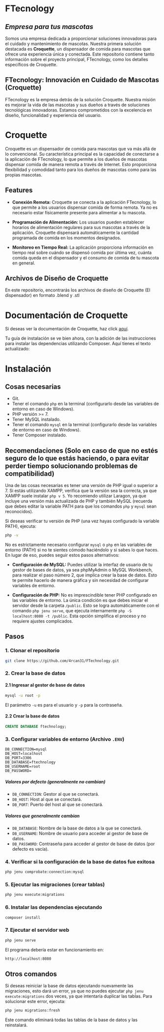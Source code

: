 # FTecnology
## _Empresa para tus mascotas_

Somos una empresa dedicada a proporcionar soluciones innovadoras para el cuidado y mantenimiento de mascotas. Nuestra primera solución destacada es **Croquette**, un dispensador de comida para mascotas que ofrece una experiencia única y conectada. Este repositorio contiene tanto información sobre el proyecto principal, FTecnology, como los detalles específicos de Croquette.

## FTecnology: Innovación en Cuidado de Mascotas (Croquette)
FTecnology es la empresa detrás de la solución Croquette. Nuestra misión es mejorar la vida de las mascotas y sus dueños a través de soluciones tecnológicas innovadoras. Estamos comprometidos con la excelencia en diseño, funcionalidad y experiencia del usuario.

# Croquette
Croquette es un dispensador de comida para mascotas que va más allá de lo convencional. Su característica principal es la capacidad de conectarse a la aplicación de FTecnology, lo que permite a los dueños de mascotas dispensar comida de manera remota a través de Internet. Esto proporciona flexibilidad y comodidad tanto para los dueños de mascotas como para las propias mascotas.
## Features

- **Conexión Remota:** Croquette se conecta a la aplicación FTecnology, lo que permite a los usuarios dispensar comida de forma remota. Ya no es necesario estar físicamente presente para alimentar a tu mascota.

- **Programación de Alimentación:** Los usuarios pueden establecer horarios de alimentación regulares para sus mascotas a través de la aplicación. Croquette dispensará automáticamente la cantidad programada de comida en los momentos designados.

- **Monitoreo en Tiempo Real:** La aplicación proporciona información en tiempo real sobre cuándo se dispensó comida por última vez, cuánta comida queda en el dispensador y el consumo de comida de tu mascota en general.

## Archivos de Diseño de Croquette
En este repositorio, encontrarás los archivos de diseño de Croquette (El dispensador) en formato .blend y .stl

# Documentación de Croquette
Si deseas ver la documentación de Croquette, haz click [aquí](/Croquette/README.md).

Tu guía de instalación se ve bien ahora, con la adición de las instrucciones para instalar las dependencias utilizando Composer. Aquí tienes el texto actualizado:


# Instalación

## Cosas necesarias
- Git.
- Tener el comando `php` en la terminal (configurarlo desde las variables de entorno en caso de Windows).
- PHP versión >= 7.
- Tener MySQL instalado.
- Tener el comando `mysql` en la terminal (configurarlo desde las variables de entorno en caso de Windows).
- Tener Composer instalado.

## Recomendaciones (Solo en caso de que no estés seguro de lo que estás haciendo, o para evitar perder tiempo solucionando problemas de compatibilidad)

Una de las cosas necesarias es tener una versión de PHP igual o superior a 7. Si estás utilizando XAMPP, verifica que la versión sea la correcta, ya que XAMPP suele instalar `php v 5`. Yo recomiendo utilizar Laragon, ya que incluye una versión más actualizada de PHP y también MySQL (recuerda que debes editar la variable PATH para que los comandos `php` y `mysql` sean reconocidos).

Si deseas verificar tu versión de PHP (una vez hayas configurado la variable PATH), ejecuta:
```sh
php -v
```

No es estrictamente necesario configurar `mysql` o `php` en las variables de entorno (PATH) si no te sientes cómodo haciéndolo y si sabes lo que haces. En lugar de eso, puedes seguir estos pasos alternativos:

- **Configuración de MySQL:** Puedes utilizar la interfaz de usuario de tu gestor de bases de datos, ya sea phpMyAdmin o MySQL Workbench, para realizar el paso número 2, que implica crear la base de datos. Esto te permite hacerlo de manera gráfica y sin necesidad de configurar variables de entorno.

- **Configuración de PHP:** No es imprescindible tener PHP configurado en las variables de entorno. La única condición es que debes iniciar el servidor desde la carpeta `/public`. Esto se logra automáticamente con el comando `php jenu serve`, que ejecuta internamente `php -S localhost:8080 -t /public`. Esta opción simplifica el proceso y no requiere ajustes complicados.



## Pasos
### 1. Clonar el repositorio
```sh
git clone https://github.com/4rcan31/FTechnology.git
```

### 2. Crear la base de datos
#### 2.1 Ingresar al gestor de base de datos
```sh
mysql -u root -p
```
El parámetro `-u` es para el usuario y `-p` para la contraseña.

#### 2.2 Crear la base de datos
```sql
CREATE DATABASE ftechnology;
```

### 3. Configurar variables de entorno (Archivo `.ENV`)

```env
DB_CONNECTION=mysql
DB_HOST=localhost
DB_PORT=3306
DB_DATABASE=ftechnology
DB_USERNAME=root
DB_PASSWORD=
```

##### Valores por defecto (generalmente no cambian)
- `DB_CONNECTION`: Gestor al que se conectará.
- `DB_HOST`: Host al que se conectará.
- `DB_PORT`: Puerto del host al que se conectará.

##### Valores que generalmente cambian
- `DB_DATABASE`: Nombre de la base de datos a la que se conectará.
- `DB_USERNAME`: Nombre de usuario para acceder al gestor de base de datos.
- `DB_PASSWORD`: Contraseña para acceder al gestor de base de datos (por defecto es vacía).

### 4. Verificar si la configuración de la base de datos fue exitosa

```sh
php jenu comprobate:connection:mysql
```

### 5. Ejecutar las migraciones (crear tablas)

```sh
php jenu execute:migrations
```

### 6. Instalar las dependencias ejecutando
```sh
composer install
```

### 7. Ejecutar el servidor web
```sh
php jenu serve
```

El programa debería estar en funcionamiento en:
```sh
http://localhost:8080
```

## Otros comandos

Si deseas reiniciar la base de datos ejecutando nuevamente las migraciones, esto dará un error, ya que no puedes ejecutar `php jenu execute:migrations` dos veces, ya que intentaría duplicar las tablas. Para solucionar este error, ejecuta:

```sh
php jenu migrations:fresh
```

Este comando eliminará todas las tablas de la base de datos y las reinstalará.






